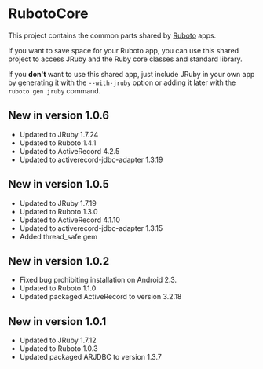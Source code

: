 # RubotoCore

This project contains the common parts shared by [Ruboto](http://ruboto.org/)
apps.

If you want to save space for your Ruboto app, you can use this shared project
to access JRuby and the Ruby core classes and standard library.

If you **don't** want to use this shared app, just include JRuby in your own app
by generating it with the ```--with-jruby``` option or adding it later with the
```ruboto gen jruby``` command.

## New in version 1.0.6

* Updated to JRuby 1.7.24
* Updated to Ruboto 1.4.1
* Updated to ActiveRecord 4.2.5
* Updated to activerecord-jdbc-adapter 1.3.19

## New in version 1.0.5

* Updated to JRuby 1.7.19
* Updated to Ruboto 1.3.0
* Updated to ActiveRecord 4.1.10
* Updated to activerecord-jdbc-adapter 1.3.15
* Added thread_safe gem

## New in version 1.0.2

* Fixed bug prohibiting installation on Android 2.3.
* Updated to Ruboto 1.1.0
* Updated packaged ActiveRecord to version 3.2.18

## New in version 1.0.1

* Updated to JRuby 1.7.12
* Updated to Ruboto 1.0.3
* Updated packaged ARJDBC to version 1.3.7
